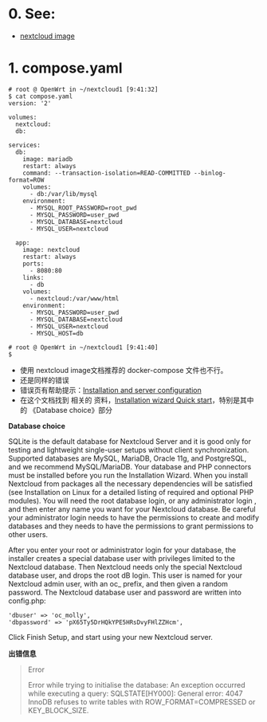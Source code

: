 # 0. See:
  - [nextcloud image](https://hub.docker.com/_/nextcloud)

# 1. compose.yaml
```
# root @ OpenWrt in ~/nextcloud1 [9:41:32] 
$ cat compose.yaml
version: '2'

volumes:
  nextcloud:
  db:

services:
  db:
    image: mariadb
    restart: always
    command: --transaction-isolation=READ-COMMITTED --binlog-format=ROW
    volumes:
      - db:/var/lib/mysql
    environment:
      - MYSQL_ROOT_PASSWORD=root_pwd
      - MYSQL_PASSWORD=user_pwd
      - MYSQL_DATABASE=nextcloud
      - MYSQL_USER=nextcloud

  app:
    image: nextcloud
    restart: always
    ports:
      - 8080:80
    links:
      - db
    volumes:
      - nextcloud:/var/www/html
    environment:
      - MYSQL_PASSWORD=user_pwd
      - MYSQL_DATABASE=nextcloud
      - MYSQL_USER=nextcloud
      - MYSQL_HOST=db

# root @ OpenWrt in ~/nextcloud1 [9:41:40] 
$ 

```
- 使用 nextcloud image文档推荐的 docker-compose 文件也不行。
- 还是同样的错误
- 错误页有帮助提示：[Installation and server configuration](https://docs.nextcloud.com/server/22/admin_manual/installation/index.html)
- 在这个文档找到 相关的 资料，[Installation wizard Quick start](https://docs.nextcloud.com/server/22/admin_manual/installation/installation_wizard.html#quick-start)，特别是其中的 《Database choice》部分


**Database choice**

SQLite is the default database for Nextcloud Server and it is good only for testing and lightweight single-user setups without client synchronization. Supported databases are MySQL, MariaDB, Oracle 11g, and PostgreSQL, and we recommend MySQL/MariaDB. Your database and PHP connectors must be installed before you run the Installation Wizard. When you install Nextcloud from packages all the necessary dependencies will be satisfied (see Installation on Linux for a detailed listing of required and optional PHP modules). You will need the root database login, or any administrator login , and then enter any name you want for your Nextcloud database. Be careful your administrator login needs to have the permissions to create and modify databases and they needs to have the permissions to grant permissions to other users.

After you enter your root or administrator login for your database, the installer creates a special database user with privileges limited to the Nextcloud database. Then Nextcloud needs only the special Nextcloud database user, and drops the root dB login. This user is named for your Nextcloud admin user, with an oc_ prefix, and then given a random password. The Nextcloud database user and password are written into config.php:
```
'dbuser' => 'oc_molly',
'dbpassword' => 'pX65Ty5DrHQkYPE5HRsDvyFHlZZHcm',
```
Click Finish Setup, and start using your new Nextcloud server.


**出错信息**

>Error
>
>Error while trying to initialise the database: An exception occurred while executing a query: SQLSTATE[HY000]: General error: 4047 InnoDB refuses to write tables with ROW_FORMAT=COMPRESSED or KEY_BLOCK_SIZE. 
